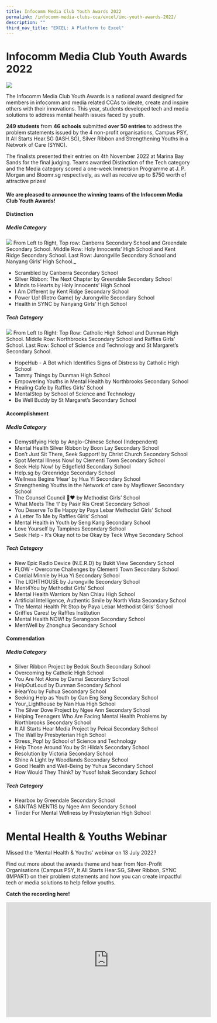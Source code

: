 ```yaml
---
title: Infocomm Media Club Youth Awards 2022
permalink: /infocomm-media-clubs-cca/excel/imc-youth-awards-2022/
description: ""
third_nav_title: "EXCEL: A Platform to Excel"
---
```

# Infocomm Media Club Youth Awards 2022

![](/images/icmclub/imc%20new%20kv.png)




The Infocomm Media Club Youth Awards is a national award designed for members in infocomm and media related CCAs to ideate, create and inspire others with their innovations. This year, students developed tech and media solutions to address mental health issues faced by youth.

**249 students**&nbsp;from&nbsp;**46 schools**&nbsp;submitted&nbsp;**over 50 entries**&nbsp;to address the problem statements issued by the 4 non-profit organisations, Campus PSY, It All Starts Hear.SG (IASH.SG), Silver Ribbon and Strengthening Youths in a Network of Care (SYNC).

The finalists presented their entries on 4th November 2022 at Marina Bay Sands for the final judging. Teams awarded Distinction of the Tech category and the Media category scored a one-week Immersion Programme at J. P. Morgan and Bloomr.sg respectively, as well as receive up to $750 worth of attractive prizes!

#### **We are pleased to announce the winning teams of the Infocomm Media Club Youth Awards!**

#### **Distinction**

##### Media Category
![](/images/events/competitions/media%20distinction.jpg)
From Left to Right, Top row: Canberra Secondary School and Greendale Secondary School. Middle Row: Holy Innocents’ High School and Kent Ridge Secondary School. Last Row: Jurongville Secondary School and Nanyang Girls’ High School._  

*   Scrambled by Canberra Secondary School
*   Silver Ribbon: The Next Chapter by Greendale Secondary School
*   Minds to Hearts by Holy Innocents’ High School
*   I Am Different by Kent Ridge Secondary School
*   Power Up! (Retro Game) by Jurongville Secondary School
*   Health in SYNC by Nanyang Girls’ High School

##### Tech Category
![](/images/events/competitions/tech%20distinction.jpg)
From Left to Right: Top Row: Catholic High School and Dunman High School. Middle Row: Northbrooks Secondary School and Raffles Girls’ School. Last Row: School of Science and Technology and St Margaret’s Secondary School.  


*   HopeHub - A Bot which Identifies Signs of Distress by Catholic High School
*   Tammy Things by Dunman High School
*   Empowering Youths in Mental Health by Northbrooks Secondary School
*   Healing Cafe by Raffles Girls’ School
*   MentalStop by School of Science and Technology
*   Be Well Buddy by St Margaret’s Secondary School

#### **Accomplishment**
##### Media Category

*   Demystifying Help by Anglo-Chinese School (Independent)
*   Mental Health Silver Ribbon by Boon Lay Secondary School
*   Don’t Just Sit There, Seek Support! by Christ Church Secondary School
*   Spot Mental Illness Now! by Clementi Town Secondary School
*   Seek Help Now! by Edgefield Secondary School
*   Help.sg by Greenridge Secondary School
*   Wellness Begins ‘Hear’ by Hua Yi Secondary School
*   Strengthening Youths in the Network of care by Mayflower Secondary School
*   The Counsel Council 🌱❤️ by Methodist Girls’ School
*   What Meets The ‘I’ by Pasir Ris Crest Secondary School
*   You Deserve To Be Happy by Paya Lebar Methodist Girls’ School
*   A Letter To Me by Raffles Girls’ School
*   Mental Health in Youth by Seng Kang Secondary School
*   Love Yourself by Tampines Secondary School
*   Seek Help - It’s Okay not to be Okay by Teck Whye Secondary School

##### Tech Category

*   New Epic Radio Device (N.E.R.D) by Bukit View Secondary School
*   FLOW - Overcome Challenges by Clementi Town Secondary School
*   Cordial Minnie by Hua Yi Secondary School
*   The LIGHTHOUSE by Jurongville Secondary School
*   Ment4You by Methodist Girls’ School
*   Mental Health Warriors by Nan Chiau High School
*   Artificial Intelligence, Authentic Smile by North Vista Secondary School
*   The Mental Health Pit Stop by Paya Lebar Methodist Girls’ School
*   Griffles Cares! by Raffles Institution
*   Mental Health NOW! by Serangoon Secondary School
*   MentWell by Zhonghua Secondary School

#### **Commendation**

##### Media Category

*   Silver Ribbon Project by Bedok South Secondary School
*   Overcoming by Catholic High School
*   You Are Not Alone by Damai Secondary School
*   HelpOutLoud by Dunman Secondary School
*   iHearYou by Fuhua Secondary School
*   Seeking Help as Youth by Gan Eng Seng Secondary School
*   Your\_Lighthouse by Nan Hua High School
*   The Silver Dove Project by Ngee Ann Secondary School
*   Helping Teenagers Who Are Facing Mental Health Problems by Northbrooks Secondary School
*   It All Starts Hear Media Project by Peicai Secondary School
*   The Wall by Presbyterian High School
*   Stress\_Pop! by School of Science and Technology
*   Help Those Around You by St Hilda’s Secondary School
*   Resolution by Victoria Secondary School
*   Shine A Light by Woodlands Secondary School
*   Good Health and Well-Being by Yuhua Secondary School
*   How Would They Think? by Yusof Ishak Secondary School

##### Tech Category

*   Hearbox by Greendale Secondary School
*   SANITAS MENTIS by Ngee Ann Secondary School
*   Tinder For Mental Wellness by Presbyterian High School







# Mental Health &amp; Youths Webinar

Missed the ‘Mental Health &amp; Youths’ webinar on 13 July 2022?

Find out more about the awards theme and hear from Non-Profit Organisations (Campus PSY, It All Starts Hear.SG, Silver Ribbon, SYNC (IMPART) on their problem statements and how you can create impactful tech or media solutions to help fellow youths.

**Catch the recording here!**

<iframe allowfullscreen="" allow="accelerometer; autoplay; clipboard-write; encrypted-media; gyroscope; picture-in-picture" frameborder="0" title="YouTube video player" src="https://www.youtube.com/embed/Bp6BTMaD214" height="315" width="560"></iframe>